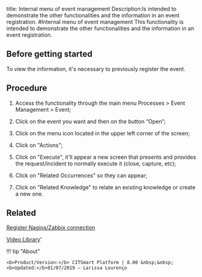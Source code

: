 title: Internal menu of event management
Description:Is intended to demonstrate the other functionalities and the information in an event registration.
#Internal menu of event management
This functionality is intended to demonstrate the other functionalities and the information in an event registration.

Before getting started
--------------------------

To view the information, it's necessary to previously register the event.

Procedure
-------------

1.  Access the functionality through the main menu Processes \> Event Management
    \> Event;

2.  Click on the event you want and then on the button “Open”;

3.  Click on the menu icon located in the upper left corner of the screen;

4.  Click on "Actions";

5.  Click on "Execute", it'll appear a new screen that presents and provides the
    request/incident to normally execute it (close, capture, etc);

6.  Click on "Related Occurrences" so they can appear;

7.  Click on "Related Knowledge" to relate an existing knowledge or create a new
    one.

Related
-----------

[Register Nagios/Zabbix connection](/en-us/citsmart-platform-8/processes/event/configuration/register-nagios-zabbix-connection.html)

<i class='fa fa-youtube-play  fa-2x' style='color:#97ce17;vertical-align: middle;'> </i> [Video Library](https://www.youtube.com/playlist?list=PLB5qK2uzf2ROlR1PEYuzoujqNuxz50uRX)'

!!! tip "About"

    <b>Product/Version:</b> CITSmart Platform | 8.00 &nbsp;&nbsp;
    <b>Updated:</b>01/07/2019 – Larissa Lourenço
